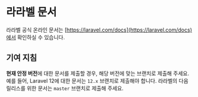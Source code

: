 # 라라벨 문서

라라벨 공식 온라인 문서는 [https://laravel.com/docs](https://laravel.com/docs)에서 확인하실 수 있습니다.

## 기여 지침

**현재 안정 버전**에 대한 문서를 제출할 경우, 해당 버전에 맞는 브랜치로 제출해 주세요. 예를 들어, Laravel 12에 대한 문서는 `12.x` 브랜치로 제출해야 합니다. 라라벨의 다음 릴리스를 위한 문서는 `master` 브랜치로 제출해 주세요.
